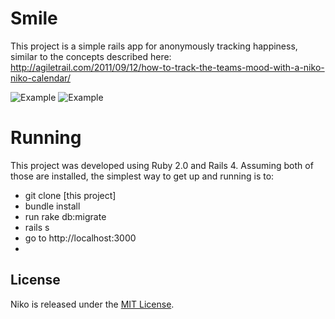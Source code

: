 Smile
============
This project is a simple rails app for anonymously tracking happiness, similar to the concepts described here: http://agiletrail.com/2011/09/12/how-to-track-the-teams-mood-with-a-niko-niko-calendar/

![Example](https://dl.dropboxusercontent.com/u/3733568/smile.png)
![Example](https://dl.dropboxusercontent.com/u/3733568/summary.png)

Running
==========
This project was developed using Ruby 2.0 and Rails 4. Assuming both of those are installed, the simplest way to get up and running is to:
* git clone [this project]
* bundle install
* run rake db:migrate
* rails s
* go to http://localhost:3000
* 
## License

Niko is released under the [MIT License](http://www.opensource.org/licenses/MIT).
